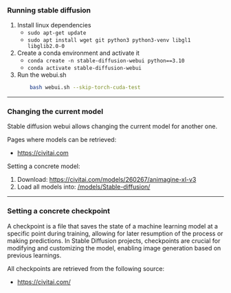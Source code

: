 
### Running stable diffusion

1. Install linux dependencies
    - `sudo apt-get update`
    - `sudo apt install wget git python3 python3-venv libgl1 libglib2.0-0`
2. Create a conda environment and activate it
    - `conda create -n stable-diffusion-webui python==3.10`
    - `conda activate stable-diffusion-webui`
3. Run the webui.sh
    ```bash
        bash webui.sh --skip-torch-cuda-test
    ```
---

### Changing the current model

Stable diffusion webui allows changing the current model for another one.

Pages where models can be retrieved:
- https://civitai.com

Setting a concrete model:
1. Download: https://civitai.com/models/260267/animagine-xl-v3
2. Load all models into: [/models/Stable-diffusion/](/models/Stable-diffusion/)

---

### Setting a concrete checkpoint

A checkpoint is a file that saves the state of a machine learning model at a specific point during training, allowing for later resumption of the process or making predictions. In Stable Diffusion projects, checkpoints are crucial for modifying and customizing the model, enabling image generation based on previous learnings.

All checkpoints are retrieved from the following source:
- https://civitai.com/
